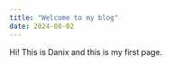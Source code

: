 ```yaml
---
title: "Welcome to my blog"
date: 2024-08-02
---
```


Hi! This is Danix and this is my first page.

